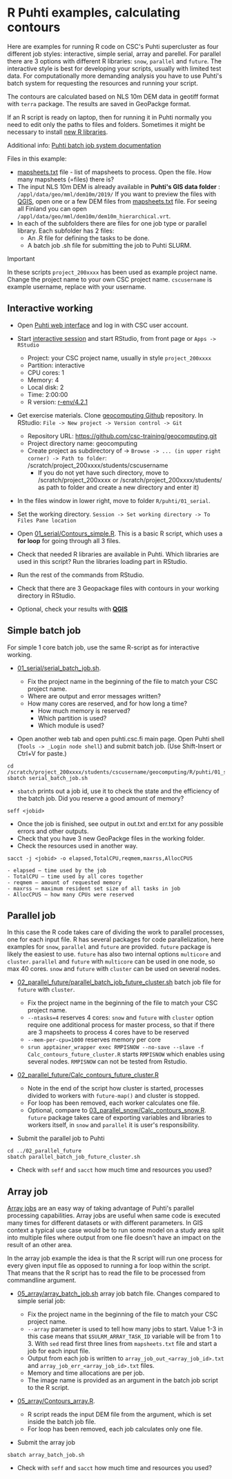 # R Puhti examples, calculating contours
Here are examples for running R code on CSC's Puhti supercluster as four different job styles: interactive, simple serial, array and parellel. For parallel there are 3 options with different R libraries: `snow`, `parallel` and `future`. The interactive style is best for developing your scripts, usually with limited test data. For computationally more demanding analysis you have to use Puhti's batch system for requesting the resources and running your script. 

The contours are calculated based on NLS 10m DEM data in geotiff format with `terra` package. The results are saved in GeoPackge format. 

If an R script is ready on laptop, then for running it in Puhti normally you need to edit only the paths to files and folders. Sometimes it might be necessary to install [new R libraries](https://docs.csc.fi/apps/r-env/#r-package-installations).

Additional info: [Puhti batch job system documentation](https://docs.csc.fi/computing/running/creating-job-scripts/)

Files in this example:
* [mapsheets.txt](mapsheets.txt) file - list of mapsheets to process. Open the file. How many mapsheets (=files) there is?
* The input NLS 10m DEM is already available in **Puhti&#39;s GIS data folder** : `/appl/data/geo/mml/dem10m/2019/` If you want to preview the files with [QGIS](https://docs.csc.fi/apps/qgis/), open one or a few DEM files from [mapsheets.txt](mapsheets.txt) file. For seeing all Finland you can open `/appl/data/geo/mml/dem10m/dem10m_hierarchical.vrt`.
* In each of the subfolders there are files for one job type or parallel library. Each subfolder has 2 files:
    * An .R file for defining the tasks to be done.
    * A batch job .sh file for submitting the job to Puhti SLURM.
 
> [!IMPORTANT]  
> In these scripts `project_200xxxx` has been used as example project name. Change the project name to your own CSC project name.
> `cscusername` is example username, replace with your username.

## Interactive working 

* Open [Puhti web interface](https://puhti.csc.fi) and log in with CSC user account.
* Start [interactive session](https://docs.csc.fi/computing/running/interactive-usage/) and start RStudio, from front page or `Apps -> RStudio`
  * Project: your CSC project name, usually in style `project_200xxxx`
  * Partition: interactive
  * CPU cores: 1
  * Memory: 4
  * Local disk: 2
  * Time: 2:00:00
  * R version: [r-env/4.2.1](https://docs.csc.fi/apps/r-env-for-gis/)

* Get exercise materials. Clone [geocomputing Github](https://github.com/csc-training/geocomputing) repository. In RStudio: `File -> New project -> Version control -> Git`
  * Repository URL: https://github.com/csc-training/geocomputing.git
  * Project directory name: geocomputing
  * Create project as subdirectory of -> `Browse -> ... (in upper right corner) -> Path to folder`: /scratch/project_200xxxx/students/cscusername
  	* If you do not yet have such directory, move to /scratch/project_200xxxx or /scratch/project_200xxxx/students/ as path to folder and create a new directory and enter it)
* In the files window in lower right, move to folder `R/puhti/01_serial`.
* Set the working directory. `Session -> Set working directory -> To Files Pane location`

* Open [01_serial/Contours_simple.R](01_serial/Contours_simple.R). This is a basic R script, which uses a **for loop** for going through all 3 files. 
* Check that needed R libraries are available in Puhti. Which libraries are used in this script? Run the libraries loading part in RStudio. 
* Run the rest of the commands from RStudio. 
* Check that there are 3 Geopackage files with contours in your working directory in RStudio.
* Optional, check your results with **[QGIS](https://docs.csc.fi/apps/qgis/)**

## Simple batch job
For simple 1 core batch job, use the same R-script as for interactive working.

* [01_serial/serial_batch_job.sh](01_serial/serial_batch_job.sh).
	* Fix the project name in the beginning of the file to match your CSC project name.
  	* Where are output and error messages written?
 	* How many cores are reserved, and for how long a time?
    	* How much memory is reserved?
     	* Which partition is used?
      	* Which module is used?

* Open another web tab and open puhti.csc.fi main page. Open Puhti shell (`Tools -> _Login node shell`) and submit batch job. (Use Shift-Insert or Ctrl+V for paste.)
```
cd /scratch/project_200xxxx/students/cscusername/geocomputing/R/puhti/01_serial
sbatch serial_batch_job.sh
``` 
* `sbatch` prints out a job id, use it to check the state and the efficiency of the batch job. Did you reserve a good amount of memory?
```
seff <jobid>
```
* Once the job is finished, see output in out.txt and err.txt for any possible errors and other outputs. 
* Check that you have 3 new GeoPackge files in the working folder.
* Check the resources used in another way. 
```
sacct -j <jobid> -o elapsed,TotalCPU,reqmem,maxrss,AllocCPUS
```

	- elapsed – time used by the job
	- TotalCPU – time used by all cores together
	- reqmem – amount of requested memory
	- maxrss – maximum resident set size of all tasks in job
	- AllocCPUS – how many CPUs were reserved

## Parallel job 
In this case the R code takes care of dividing the work to parallel processes, one for each input file. R has several packages for code parallelization, here examples for `snow`, `parallel` and `future` are provided. `future` package is likely the easiest to use. `future` has also two internal options `multicore` and `cluster`. `parallel` and `future` with `multicore` can be used in one node, so max 40 cores. `snow` and `future` with `cluster` can be used on several nodes. 

* [02_parallel_future/parallel_batch_job_future_cluster.sh](02_parallel_future/parallel_batch_job_future_cluster.sh) batch job file for `future` with `cluster`.
	* Fix the project name in the beginning of the file to match your CSC project name.
  	* `--ntasks=4` reserves 4 cores: `snow` and `future` with `cluster` option require one additional process for master process, so that if there are 3 mapsheets to process 4 cores have to be reserved
	* `--mem-per-cpu=1000` reserves memory per core
	* `srun apptainer_wrapper exec RMPISNOW --no-save --slave -f Calc_contours_future_cluster.R` starts `RMPISNOW` which enables using several nodes. `RMPISNOW` can not be tested from Rstudio.
*  [02_parallel_future/Calc_contours_future_cluster.R](02_parallel_future/Calc_contours_future_cluster.R)
	* Note in the end of the script how cluster is started, processes divided to workers with `future-map()` and cluster is stopped.
	* For loop has been removed, each worker calculates one file.
	* Optional, compare to [03_parallel_snow/Calc_contours_snow.R](03_parallel_snow/Calc_contours_snow.R). `future` package takes care of exporting variables and libraries to workers itself, in `snow` and `parallel` it is user's responsibility.

* Submit the parallel job to Puhti
```
cd ../02_parallel_future
sbatch parallel_batch_job_future_cluster.sh
```
* Check with `seff` and `sacct` how much time and resources you used?

## Array job
[Array jobs](https://docs.csc.fi/computing/running/array-jobs/) are an easy way of taking advantage of Puhti's parallel processing capabilities. Array jobs are useful when same code is executed many times for different datasets or with different parameters. In GIS context a typical use case would be to run some model on a study area split into multiple files where output from one file doesn't have an impact on the result of an other area. 

In the array job example the idea is that the R script will run one process for every given input file as opposed to running a for loop within the script. That means that the R script has to read the file to be processed from commandline argument. 

* [05_array/array_batch_job.sh](05_array/array_batch_job.sh) array job batch file. Changes compared to simple serial job:
    * Fix the project name in the beginning of the file to match your CSC project name.
    * `--array` parameter is used to tell how many jobs to start. Value 1-3 in this case means that `$SULRM_ARRAY_TASK_ID` variable will be from 1 to 3. With `sed` read first three lines from `mapsheets.txt` file and start a job for each input file. 
	* Output from each job is written to `array_job_out_<array_job_id>.txt` and `array_job_err_<array_job_id>.txt` files. 
	* Memory and time allocations are per job.
	* The image name is provided as an argument in the batch job script to the R script. 
	
* [05_array/Contours_array.R](05_array/Contours_array.R). 
    * R script reads the input DEM file from the argument, which is set inside the batch job file. 
	* For loop has been removed, each job calculates only one file.
	
* Submit the array job
```
sbatch array_batch_job.sh
```
* Check with `seff` and `sacct` how much time and resources you used?
